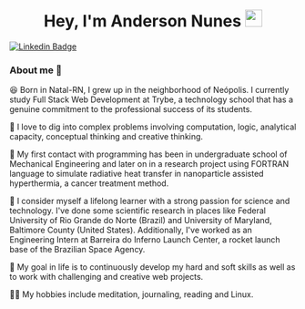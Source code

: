 <h1 align="center">Hey, I'm Anderson Nunes <img src="https://raw.githubusercontent.com/aemmadi/aemmadi/master/wave.gif" width="30px"></h1> 

[![Linkedin Badge](https://img.shields.io/badge/-andersonnunes-blue?style=flat-square&logo=Linkedin&logoColor=white&link=https://www.linkedin.com/in/andersonnunessousa/)](https://www.linkedin.com/in/andersonnunessousa/)
<!-- ![Visitor Badge](https://visitor-badge.laobi.icu/badge?page_id=gitnunes.gitnunes) -->

<!-- <p align="center"> <img src="https://octodex.github.com/images/daftpunktocat-thomas.gif" height="160px" width="160px"> <img src="https://octodex.github.com/images/daftpunktocat-guy.gif" height="160px" width="160px"> </p> -->

### About me 👋
 
😆 Born in Natal-RN, I grew up in the neighborhood of Neópolis. I currently study Full Stack Web Development at Trybe, a technology school that has a genuine commitment to the professional success of its students.

🧮 I love to dig into complex problems involving computation, logic, analytical capacity, conceptual thinking and creative thinking. 

🤖 My first contact with programming has been in undergraduate school of Mechanical Engineering and later on in a research project using FORTRAN language to simulate radiative heat transfer in nanoparticle assisted hyperthermia, a cancer treatment method. 

📖 I consider myself a lifelong learner with a strong passion for science and technology. I've done some scientific research in places like Federal University of Rio Grande do Norte (Brazil) and University of Maryland, Baltimore County (United States). Additionally, I've worked as an Engineering Intern at Barreira do Inferno Launch Center, a rocket launch base of the Brazilian Space Agency.

🎯 My goal in life is to continuously develop my hard and soft skills as well as to work with challenging and creative web projects.

🧘‍♂️ My hobbies include meditation, journaling, reading and Linux.


<!--
**gitnunes/gitnunes** is a ✨ _special_ ✨ repository because its `README.md` (this file) appears on your GitHub profile.

Here are some ideas to get you started:

- 🔭 I’m currently working on ...
- 🌱 I’m currently learning ...
- 👯 I’m looking to collaborate on ...
- 🤔 I’m looking for help with ...
- 💬 Ask me about ...
- 📫 How to reach me: ...
- 😄 Pronouns: ...
- ⚡ Fun fact: ...
-->

<!-- ![Anderson's Github Stats](https://github-readme-stats.vercel.app/api?username=gitnunes&count_private=true&show_icons=true&include_all_commits=true) -->

<!-- ![Top Langs](https://github-readme-stats.vercel.app/api/top-langs/?username=gitnunes&hide=TeX&layout=compact)
<br/>
 -->

